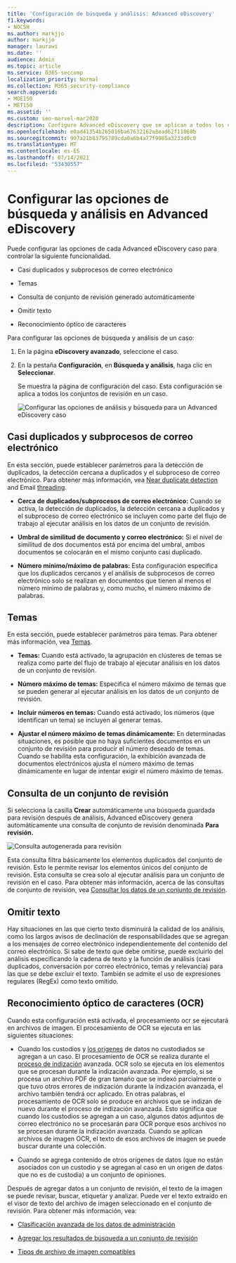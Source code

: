 ```yaml
---
title: 'Configuración de búsqueda y análisis: Advanced eDiscovery'
f1.keywords:
- NOCSH
ms.author: markjjo
author: markjjo
manager: laurawi
ms.date: ''
audience: Admin
ms.topic: article
ms.service: O365-seccomp
localization_priority: Normal
ms.collection: M365-security-compliance
search.appverid:
- MOE150
- MET150
ms.assetid: ''
ms.custom: seo-marvel-mar2020
description: Configure Advanced eDiscovery que se aplican a todos los conjunto de revisión en un caso. Esto incluye la configuración de análisis y reconocimiento óptico de caracteres.
ms.openlocfilehash: e0ad41354b265016ba67632162a8ead62f11068b
ms.sourcegitcommit: 997a21b83795789cda0a6b4a77f9985a3233d0c0
ms.translationtype: MT
ms.contentlocale: es-ES
ms.lasthandoff: 07/14/2021
ms.locfileid: "53430557"
---
```

# <a name="configure-search-and-analytics-settings-in-advanced-ediscovery"></a>Configurar las opciones de búsqueda y análisis en Advanced eDiscovery

Puede configurar las opciones de cada Advanced eDiscovery caso para controlar la siguiente funcionalidad.

- Casi duplicados y subprocesos de correo electrónico

- Temas

- Consulta de conjunto de revisión generado automáticamente

- Omitir texto

- Reconocimiento óptico de caracteres

Para configurar las opciones de búsqueda y análisis de un caso:

1. En la página **eDiscovery avanzado**, seleccione el caso.

2. En la pestaña **Configuración**, en **Búsqueda y análisis**, haga clic en **Seleccionar**.

   Se muestra la página de configuración del caso. Esta configuración se aplica a todos los conjuntos de revisión en un caso.

   ![Configurar las opciones de análisis y búsqueda para un Advanced eDiscovery caso](../media/AeDCaseSettings.png)

## <a name="near-duplicates-and-email-threading"></a>Casi duplicados y subprocesos de correo electrónico

En esta sección, puede establecer parámetros para la detección de duplicados, la detección cercana a duplicados y el subproceso de correo electrónico. Para obtener más información, vea [Near duplicate detection](near-duplicate-detection-in-advanced-ediscovery.md) and Email [threading](email-threading-in-advanced-ediscovery.md).

- **Cerca de duplicados/subprocesos de correo electrónico:** Cuando se activa, la detección de duplicados, la detección cercana a duplicados y el subproceso de correo electrónico se incluyen como parte del flujo de trabajo al ejecutar análisis en los datos de un conjunto de revisión.

- **Umbral de similitud de documento y correo electrónico:** Si el nivel de similitud de dos documentos está por encima del umbral, ambos documentos se colocarán en el mismo conjunto casi duplicado.

- **Número mínimo/máximo de palabras:** Esta configuración especifica que los duplicados cercanos y el análisis de subprocesos de correo electrónico solo se realizan en documentos que tienen al menos el número mínimo de palabras y, como mucho, el número máximo de palabras.

## <a name="themes"></a>Temas

En esta sección, puede establecer parámetros para temas. Para obtener más información, vea [Temas](themes-in-advanced-ediscovery.md).

- **Temas:** Cuando está activado, la agrupación en clústeres de temas se realiza como parte del flujo de trabajo al ejecutar análisis en los datos de un conjunto de revisión.

- **Número máximo de temas:** Especifica el número máximo de temas que se pueden generar al ejecutar análisis en los datos de un conjunto de revisión.

- **Incluir números en temas:** Cuando está activado, los números (que identifican un tema) se incluyen al generar temas. 

- **Ajustar el número máximo de temas dinámicamente:** En determinadas situaciones, es posible que no haya suficientes documentos en un conjunto de revisión para producir el número deseado de temas. Cuando se habilita esta configuración, la exhibición avanzada de documentos electrónicos ajusta el número máximo de temas dinámicamente en lugar de intentar exigir el número máximo de temas.

## <a name="review-set-query"></a>Consulta de un conjunto de revisión

Si selecciona la casilla **Crear** automáticamente una búsqueda guardada para revisión después de análisis, Advanced eDiscovery genera automáticamente una consulta de conjunto de revisión denominada **Para revisión.** 

![Consulta autogenerada para revisión](../media/AeDForReviewQuery.png)

Esta consulta filtra básicamente los elementos duplicados del conjunto de revisión. Esto le permite revisar los elementos únicos del conjunto de revisión. Esta consulta se crea solo al ejecutar análisis para un conjunto de revisión en el caso. Para obtener más información, acerca de las consultas de conjunto de revisión, vea [Consultar los datos de un conjunto de revisión](review-set-search.md).

## <a name="ignore-text"></a>Omitir texto

Hay situaciones en las que cierto texto disminuirá la calidad de los análisis, como los largos avisos de declinación de responsabilidades que se agregan a los mensajes de correo electrónico independientemente del contenido del correo electrónico. Si sabe de texto que debe omitirse, puede excluirlo del análisis especificando la cadena de texto y la función de análisis (casi duplicados, conversación por correo electrónico, temas y relevancia) para las que se debe excluir el texto. También se admite el uso de expresiones regulares (RegEx) como texto omitido. 

## <a name="optical-character-recognition-ocr"></a>Reconocimiento óptico de caracteres (OCR)

Cuando esta configuración está activada, el procesamiento ocr se ejecutará en archivos de imagen. El procesamiento de OCR se ejecuta en las siguientes situaciones:

- Cuando los custodios y [los orígenes](non-custodial-data-sources.md) de datos no custodiados se agregan a un caso. El procesamiento de OCR se realiza durante el [proceso de indización](indexing-custodian-data.md) avanzada. OCR solo se ejecuta en los elementos que se procesan durante la indización avanzada. Por ejemplo, si se procesa un archivo PDF de gran tamaño que se indexó parcialmente o que tuvo otros errores de indización durante la indización avanzada, el archivo también tendrá ocr aplicado. En otras palabras, el procesamiento de OCR solo se produce en archivos que se indizan de nuevo durante el proceso de indización avanzada. Esto significa que cuando los custodios se agregan a un caso, algunos datos adjuntos de correo electrónico no se procesarán para OCR porque esos archivos no se procesan durante la indización avanzada. Cuando se aplican archivos de imagen OCR, el texto de esos archivos de imagen se puede buscar durante una colección.

- Cuando se agrega contenido de otros orígenes de datos (que no están asociados con un custodio y se agregan al caso en un origen de datos que no es de custodia) a un conjunto de opiniones.

Después de agregar datos a un conjunto de revisión, el texto de la imagen se puede revisar, buscar, etiquetar y analizar. Puede ver el texto extraído en el visor de texto del archivo de imagen seleccionado en el conjunto de revisión. Para obtener más información, vea:

- [Clasificación avanzada de los datos de administración](indexing-custodian-data.md)

- [Agregar los resultados de búsqueda a un conjunto de revisión](add-data-to-review-set.md#optical-character-recognition)

- [Tipos de archivo de imagen compatibles](supported-filetypes-ediscovery20.md#image)
